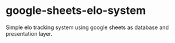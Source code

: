 # google-sheets-elo-system
Simple elo tracking system using google sheets as database and presentation layer.
